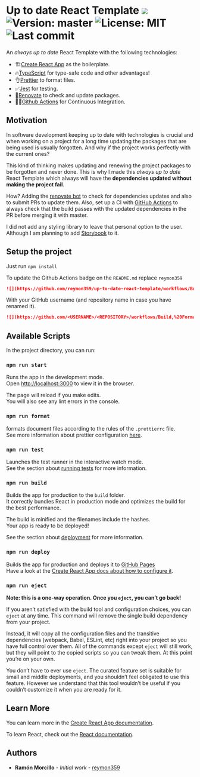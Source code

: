 # Up to date React Template ![](https://github.com/reymon359/up-to-date-react-template/workflows/Build,%20Format%20and%20Test/badge.svg) ![Version: master](https://img.shields.io/github/package-json/v/reymon359/up-to-date-react-template?logo=github) ![License: MIT](https://img.shields.io/github/license/reymon359/up-to-date-react-template?color=blue&logo=github) ![Last commit](https://img.shields.io/github/last-commit/reymon359/up-to-date-react-template?logo=github)  

An _always up to date_ React Template with the following technologies:

- 🏗[Create React App](https://create-react-app.dev/) as the boilerplate.
- 🔥[TypeScript](https://www.typescriptlang.org/) for type-safe code and other advantages!
- 👌[Prettier](https://prettier.io/) to format files.
- ✅[Jest](https://jestjs.io/) for testing.
- 🤖[Renovate](https://renovate.whitesourcesoftware.com/) to check and update packages.
- 👷‍♂️[Github Actions](https://github.com/features/actions) for Continuous Integration.

## Motivation

In software development keeping up to date with technologies is crucial and when working on a project for a long time updating the packages that are being used is usually forgotten. And why if the project works perfectly with the current ones? 

This kind of thinking makes updating and renewing the project packages to be forgotten and never done. This is why I made this _always up to date_ React Template which always will have the **dependencies updated without making the project fail**.

How? Adding the [renovate bot](https://github.com/renovatebot) to check for dependencies updates and also to submit PRs to update them. Also, set up a CI with [GitHub Actions](https://github.com/features/actions) to always check that the build passes with the updated dependencies in the PR before merging it with master.

I did not add any styling library to leave that personal option to the user. Although I am planning to add [Storybook](https://storybook.js.org/) to it.

## Setup the project

Just run `npm install`

To update the Github Actions badge on the `README.md` replace `reymon359`

```md
![](https://github.com/reymon359/up-to-date-react-template/workflows/Build,%20Format%20and%20Test/badge.svg)
```

With your GitHub username (and repository name in case you have renamed it).

```md
![](https://github.com/<USERNAME>/<REPOSITORY>/workflows/Build,%20Format%20and%20Test/badge.svg)
```


## Available Scripts

In the project directory, you can run:

### `npm run start`

Runs the app in the development mode.<br />
Open [http://localhost:3000](http://localhost:3000) to view it in the browser.

The page will reload if you make edits.<br />
You will also see any lint errors in the console.

### `npm run format`

formats document files according to the rules of the `.prettierrc` file.<br />
See more information about prettier configuration [here](https://prettier.io/docs/en/configuration.html).

### `npm run test`

Launches the test runner in the interactive watch mode.<br />
See the section about [running tests](https://facebook.github.io/create-react-app/docs/running-tests) for more information.

### `npm run build`

Builds the app for production to the `build` folder.<br />
It correctly bundles React in production mode and optimizes the build for the best performance.

The build is minified and the filenames include the hashes.<br />
Your app is ready to be deployed!

See the section about [deployment](https://facebook.github.io/create-react-app/docs/deployment) for more information.

### `npm run deploy`

Builds the app for production and deploys it to [GitHub Pages](https://pages.github.com/) <br />
Have a look at the [Create React App docs about how to configure it](https://create-react-app.dev/docs/deployment/#github-pages).

### `npm run eject`

**Note: this is a one-way operation. Once you `eject`, you can’t go back!**

If you aren’t satisfied with the build tool and configuration choices, you can `eject` at any time. This command will remove the single build dependency from your project.

Instead, it will copy all the configuration files and the transitive dependencies (webpack, Babel, ESLint, etc) right into your project so you have full control over them. All of the commands except `eject` will still work, but they will point to the copied scripts so you can tweak them. At this point you’re on your own.

You don’t have to ever use `eject`. The curated feature set is suitable for small and middle deployments, and you shouldn’t feel obligated to use this feature. However we understand that this tool wouldn’t be useful if you couldn’t customize it when you are ready for it.

## Learn More

You can learn more in the [Create React App documentation](https://facebook.github.io/create-react-app/docs/getting-started).

To learn React, check out the [React documentation](https://reactjs.org/).

## Authors

- **Ramón Morcillo** - _Initial work_ - [reymon359](https://github.com/reymon359)
